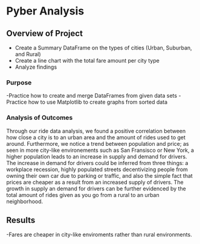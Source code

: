 # Pyber Analysis

## Overview of Project
- Create a Summary DataFrame on the types of cities (Urban, Suburban, and Rural)
- Create a line chart with the total fare amount per city type
- Analyze findings

### Purpose
-Practice how to create and merge DataFrames from given data sets
-Practice how to use Matplotlib to create graphs from sorted data
 
### Analysis of Outcomes 
Through our ride data analysis, we found a positive correlation between how close a city is to an urban area and the amount of rides used to get around. Furthermore, we notice a trend between population and price; as seen in more city-like environements such as San Fransisco or New York, a higher population leads to an increase in supply and demand for drivers. The increase in demand for drivers could be inferred from three things: a workplace recession, highly populated streets decentivizing people from owning their own car due to parking or traffic, and also the simple fact that prices are cheaper as a result from an increased supply of drivers. The growth in supply an demand for drivers can be further evidenced by the total amount of rides given as you go from a rural to an urban neighborhood.

## Results
-Fares are cheaper in city-like enviroments rather than rural environments.
